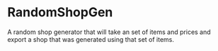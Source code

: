# RandomShopGen
A random shop generator that will take an set of items and prices and export a shop that was generated using that set of items.
